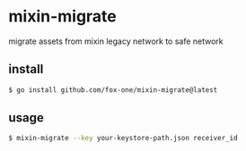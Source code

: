 # mixin-migrate

migrate assets from mixin legacy network to safe network

## install

```bash
$ go install github.com/fox-one/mixin-migrate@latest
```

## usage

```bash
$ mixin-migrate --key your-keystore-path.json receiver_id
```